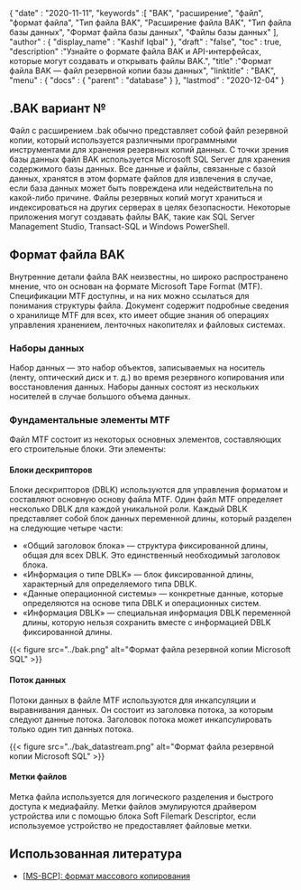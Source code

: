 {
  "date" : "2020-11-11",
  "keywords" :[ "BAK", "расширение", "файл", "формат файла", "Тип файла BAK", "Расширение файла BAK", "Тип файла базы данных", "Формат файла базы данных", "Файлы базы данных" ],
  "author" : {
    "display_name" : "Kashif Iqbal"
},
  "draft" : "false",
  "toc" : true,
  "description" :"Узнайте о формате файла BAK и API-интерфейсах, которые могут создавать и открывать файлы BAK.",
  "title" :"Формат файла BAK — файл резервной копии базы данных",
  "linktitle" : "BAK",
  "menu" : {
    "docs" : {
      "parent" : "database"
}
},
  "lastmod" : "2020-12-04"
}

## .BAK вариант №

Файл с расширением .bak обычно представляет собой файл резервной копии, который используется различными программными инструментами для хранения резервных копий данных. С точки зрения базы данных файл BAK используется Microsoft SQL Server для хранения содержимого базы данных. Все данные и файлы, связанные с базой данных, хранятся в этом формате файлов для извлечения в случае, если база данных может быть повреждена или недействительна по какой-либо причине. Файлы резервных копий могут храниться и индексироваться на других серверах в целях безопасности. Некоторые приложения могут создавать файлы BAK, такие как SQL Server Management Studio, Transact-SQL и Windows PowerShell.

## Формат файла BAK

Внутренние детали файла BAK неизвестны, но широко распространено мнение, что он основан на формате Microsoft Tape Format (MTF). Спецификации MTF доступны, и на них можно ссылаться для понимания структуры файла. Документ содержит подробные сведения о хранилище MTF для всех, кто имеет общие знания об операциях управления хранением, ленточных накопителях и файловых системах.

### Наборы данных

Набор данных — это набор объектов, записываемых на носитель (ленту, оптический диск и т. д.) во время резервного копирования или восстановления данных. Наборы данных состоят из нескольких носителей в случае большого объема данных.

### Фундаментальные элементы MTF

Файл MTF состоит из некоторых основных элементов, составляющих его строительные блоки. Эти элементы:

#### Блоки дескрипторов

Блоки дескрипторов (DBLK) используются для управления форматом и составляют основную основу файла MTF. Один файл MTF определяет несколько DBLK для каждой уникальной роли. Каждый DBLK представляет собой блок данных переменной длины, который разделен на следующие четыре части:

* «Общий заголовок блока» — структура фиксированной длины, общая для всех DBLK. Это единственный необходимый заголовок блока.
* «Информация о типе DBLK» — блок фиксированной длины, характерный для определяемого типа DBLK.
* «Данные операционной системы» — конкретные данные, которые определяются на основе типа DBLK и операционных систем.
* «Информация DBLK» — специальная информация DBLK переменной длины, которую нельзя сохранить вместе с информацией DBLK фиксированной длины.

 {{< figure src="../bak.png" alt="Формат файла резервной копии Microsoft SQL" >}}

#### Поток данных

Потоки данных в файле MTF используются для инкапсуляции и выравнивания данных. Он состоит из заголовка потока, за которым следуют данные потока. Заголовок потока может инкапсулировать только один тип данных потока.

{{< figure src="../bak_datastream.png" alt="Формат файла резервной копии Microsoft SQL" >}}

#### Метки файлов

Метка файла используется для логического разделения и быстрого доступа к медиафайлу. Метки файлов эмулируются драйвером устройства или с помощью блока Soft Filemark Descriptor, если используемое устройство не предоставляет файловые метки.

## Использованная литература ##

* [[MS-BCP]: формат массового копирования](https://learn.microsoft.com/en-us/openspecs/sql_data_portability/ms-bcp/54965c4d-34c7-400d-b970-1007984315a5?redirectedfrom=MSDN)


